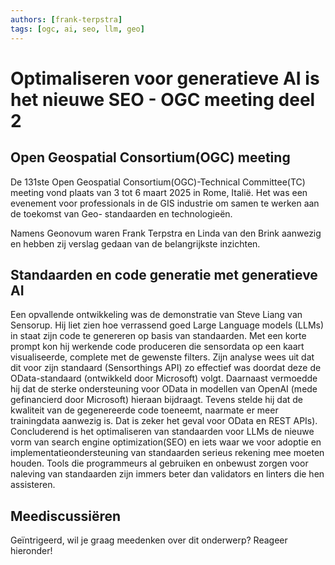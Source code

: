 ```yaml
---
authors: [frank-terpstra]
tags: [ogc, ai, seo, llm, geo]
---
```


# Optimaliseren voor generatieve AI is het nieuwe SEO - OGC meeting deel 2

## Open Geospatial Consortium(OGC) meeting

De 131ste Open Geospatial Consortium(OGC)-Technical Committee(TC) meeting vond plaats van 3 tot 6 maart 2025 in Rome, Italië. Het was een evenement voor professionals in de GIS industrie om samen te werken aan de toekomst van Geo- standaarden en technologieën.
 
<!-- truncate -->

Namens Geonovum waren Frank Terpstra en Linda van den Brink aanwezig en hebben zij verslag gedaan van de belangrijkste inzichten.  

## Standaarden en code generatie met generatieve AI
Een opvallende ontwikkeling was de demonstratie van Steve Liang van Sensorup. Hij liet zien hoe verrassend goed Large Language models (LLMs) in staat zijn code te genereren op basis van standaarden. Met  een korte prompt kon hij werkende code produceren die  sensordata op een kaart visualiseerde, complete met de gewenste filters. Zijn analyse wees uit dat dit voor zijn standaard (Sensorthings API) zo effectief was doordat deze de OData-standaard (ontwikkeld door Microsoft) volgt. Daarnaast vermoedde hij dat de sterke ondersteuning voor OData in modellen van OpenAI (mede gefinancierd door Microsoft)  hieraan bijdraagt. Tevens stelde hij dat de kwaliteit van de gegenereerde code toeneemt, naarmate er meer trainingdata aanwezig is. Dat is zeker het geval voor OData en REST APIs). Concluderend is het optimaliseren van standaarden voor LLMs de nieuwe vorm van search engine optimization(SEO) en iets waar we voor adoptie en implementatieondersteuning van standaarden serieus rekening mee moeten houden. Tools die programmeurs al gebruiken en onbewust zorgen voor naleving van standaarden zijn immers beter dan validators en linters die hen assisteren. 

## Meediscussiëren
Geïntrigeerd, wil je graag meedenken over dit onderwerp? Reageer hieronder!